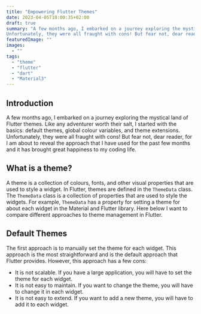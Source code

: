 ```yaml
---
title: "Empowering Flutter Themes"
date: 2023-04-05T18:00:35+02:00
draft: true
summary: "A few months ago, I embarked on a journey exploring the mystical land of Flutter themes. Like any adventurer worth their salt, I started with the basics: default themes, global colour variables, and theme extensions.
Unfortunately, they were all fraught with cons! But fear not, dear reader, for I am about to reveal the approach that I have used for the past few months and it has brought great happiness to my coding lif"
featuredImage: ""
images:
  - ""
tags:
  - "theme"
  - "flutter"
  - "dart"
  - "Material3"
---
```


## Introduction

A few months ago, I embarked on a journey exploring the mystical land of Flutter themes. Like any adventurer worth their salt, I started with the basics: default themes, global colour variables, and theme extensions.
Unfortunately, they were all fraught with cons! But fear not, dear reader, for I am about to reveal the approach that I have used for the past few months and it has brought great happiness to my coding life.

## What is a theme?

A theme is a collection of colours, fonts, and other visual properties that are used to style a widget. In Flutter, themes are defined in the `ThemeData` class. The `ThemeData` class is a collection of properties that are used to style the widgets. For example, `ThemeData` has a property for setting a theme for about each widget in the Material and Flutter library. Here below I want to compare different approaches to theme management in Flutter.

## Default Themes

The first approach is to manually set the theme for each widget. This approach is the most straightforward and is the default approach that Flutter provides. However, this approach has a few cons:

- It is not scalable. If you have a large application, you will have to set the theme for each widget.
- It is not easy to maintain. If you want to change the theme, you will have to change it in each widget.
- It is not easy to extend. If you want to add a new theme, you will have to add it to each widget.
